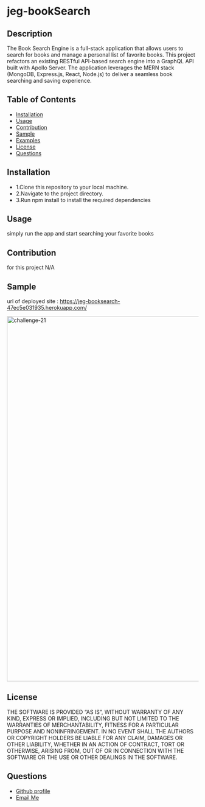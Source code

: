 # jeg-bookSearch

## Description
The Book Search Engine is a full-stack application that allows users to search for books and manage a personal list of favorite books. This project refactors an existing RESTful API-based search engine into a GraphQL API built with Apollo Server. The application leverages the MERN stack (MongoDB, Express.js, React, Node.js) to deliver a seamless book searching and saving experience.

## Table of Contents
  - [Installation](#installation)
  - [Usage](#usage)
  - [Contribution](#contribution)
  - [Sample](#Sample)
  - [Examples](#examples)
  - [License](#license)
  - [Questions](#questions)
  
  ## Installation
  <ul>
<li>1.Clone this repository to your local machine.</li>
<li>2.Navigate to the project directory.</li>
<li>3.Run npm install to install the required dependencies</li>
</ul>

  ## Usage
  
 simply run the app and start searching your favorite books

  ## Contribution
  for this project N/A
  
  ## Sample

 url of deployed site : https://jeg-booksearch-47ec5e031935.herokuapp.com/

 <img width="960" alt="challenge-21" src="https://github.com/jgalvez98/jeg-bookSearch/assets/71774194/64b398a3-e25b-4bd1-8cd7-b10169fafde9">



  ## License
  
   THE SOFTWARE IS PROVIDED “AS IS”, WITHOUT WARRANTY OF ANY KIND, EXPRESS OR IMPLIED, INCLUDING BUT NOT LIMITED TO THE WARRANTIES OF MERCHANTABILITY, FITNESS FOR A PARTICULAR PURPOSE AND NONINFRINGEMENT. IN NO EVENT SHALL THE AUTHORS OR COPYRIGHT HOLDERS BE LIABLE FOR ANY CLAIM, DAMAGES OR OTHER LIABILITY, WHETHER IN AN ACTION OF CONTRACT, TORT OR OTHERWISE, ARISING FROM, OUT OF OR IN CONNECTION WITH THE SOFTWARE OR THE USE OR OTHER DEALINGS IN THE SOFTWARE.

  ## Questions
  <ul>
      <li> <a href="https://github.com/jgalvez98>Github Profile"> Github profile </a>  </li>
      <li> <a href="mailto:jgalvez98@gmail.com"> Email Me </a>  </li>
  </ul>
